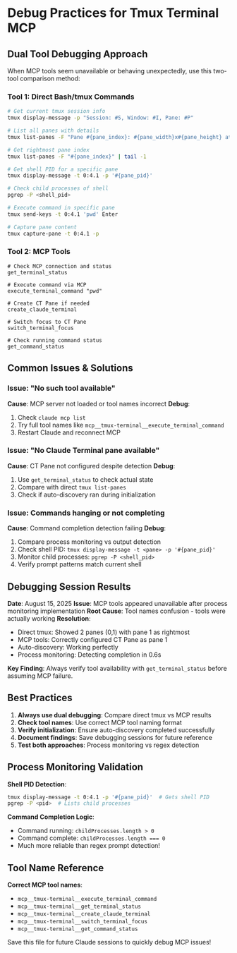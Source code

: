 # Debug Practices for Tmux Terminal MCP

## Dual Tool Debugging Approach

When MCP tools seem unavailable or behaving unexpectedly, use this two-tool comparison method:

### Tool 1: Direct Bash/tmux Commands
```bash
# Get current tmux session info
tmux display-message -p "Session: #S, Window: #I, Pane: #P"

# List all panes with details
tmux list-panes -F "Pane #{pane_index}: #{pane_width}x#{pane_height} at #{pane_current_path} (active: #{pane_active})"

# Get rightmost pane index
tmux list-panes -F "#{pane_index}" | tail -1

# Get shell PID for a specific pane
tmux display-message -t 0:4.1 -p '#{pane_pid}'

# Check child processes of shell
pgrep -P <shell_pid>

# Execute command in specific pane
tmux send-keys -t 0:4.1 'pwd' Enter

# Capture pane content
tmux capture-pane -t 0:4.1 -p
```

### Tool 2: MCP Tools
```
# Check MCP connection and status
get_terminal_status

# Execute command via MCP
execute_terminal_command "pwd"

# Create CT Pane if needed
create_claude_terminal

# Switch focus to CT Pane
switch_terminal_focus

# Check running command status
get_command_status
```

## Common Issues & Solutions

### Issue: "No such tool available"
**Cause**: MCP server not loaded or tool names incorrect
**Debug**: 
1. Check `claude mcp list`
2. Try full tool names like `mcp__tmux-terminal__execute_terminal_command`
3. Restart Claude and reconnect MCP

### Issue: "No Claude Terminal pane available" 
**Cause**: CT Pane not configured despite detection
**Debug**:
1. Use `get_terminal_status` to check actual state
2. Compare with direct `tmux list-panes`
3. Check if auto-discovery ran during initialization

### Issue: Commands hanging or not completing
**Cause**: Command completion detection failing
**Debug**:
1. Compare process monitoring vs output detection
2. Check shell PID: `tmux display-message -t <pane> -p '#{pane_pid}'`
3. Monitor child processes: `pgrep -P <shell_pid>`
4. Verify prompt patterns match current shell

## Debugging Session Results

**Date**: August 15, 2025
**Issue**: MCP tools appeared unavailable after process monitoring implementation
**Root Cause**: Tool names confusion - tools were actually working
**Resolution**: 
- Direct tmux: Showed 2 panes (0,1) with pane 1 as rightmost 
- MCP tools: Correctly configured CT Pane as pane 1
- Auto-discovery: Working perfectly
- Process monitoring: Detecting completion in 0.6s

**Key Finding**: Always verify tool availability with `get_terminal_status` before assuming MCP failure.

## Best Practices

1. **Always use dual debugging**: Compare direct tmux vs MCP results
2. **Check tool names**: Use correct MCP tool naming format
3. **Verify initialization**: Ensure auto-discovery completed successfully
4. **Document findings**: Save debugging sessions for future reference
5. **Test both approaches**: Process monitoring vs regex detection

## Process Monitoring Validation

**Shell PID Detection**: 
```bash
tmux display-message -t 0:4.1 -p '#{pane_pid}'  # Gets shell PID
pgrep -P <pid>  # Lists child processes
```

**Command Completion Logic**:
- Command running: `childProcesses.length > 0`
- Command complete: `childProcesses.length === 0`
- Much more reliable than regex prompt detection!

## Tool Name Reference

**Correct MCP tool names**:
- `mcp__tmux-terminal__execute_terminal_command`
- `mcp__tmux-terminal__get_terminal_status`  
- `mcp__tmux-terminal__create_claude_terminal`
- `mcp__tmux-terminal__switch_terminal_focus`
- `mcp__tmux-terminal__get_command_status`

Save this file for future Claude sessions to quickly debug MCP issues!